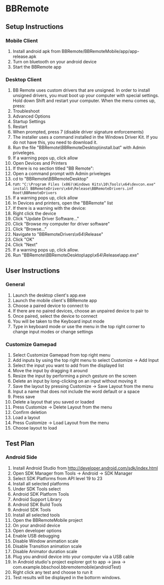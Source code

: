 # BBRemote

## Setup Instructions

### Mobile Client

1. Install android apk from BBRemote/BBRemoteMobile/app/app-release.apk
2. Turn on bluetooth on your android device
3. Start the BBRemote app

### Desktop Client

1. BB Remote uses custom drivers that are unsigned. In order to install unsigned drivers, you must boot up your computer with special settings. Hold down Shift and restart your computer. When the menu comes up, press:
  1. Troubleshoot
  2. Advanced Options
  3. Startup Settings
  4. Restart
2. When prompted, press 7 (disable driver signature enforcements)
3. The installer uses a command installed in the Windows Driver Kit. If you do not have this, you need to download it.
4. Run the file "BBRemote\BBRemoteDesktop\install.bat" with Admin priveleges.
5. If a warning pops up, click allow
6. Open Devices and Printers
7. If there is no section titled "BB Remote":
  1. Open a command prompt with Admin priveleges
  2. cd to "BBRemote\BBRemoteDesktop"
  3. run: 
``` "C:\Program Files (x86)\Windows Kits\10\Tools\x64\devcon.exe" install BBRemoteDrivers\x64\Release\BBRemoteDrivers.inf Root\BBRemoteDrivers ```
  4. If a warning pops up, click allow
8. In Devices and printers, open the "BBRemote" list
9. If there is a warning with the device:
  1. Right click the device
  2. Click "Update Driver Software..."
  3. Click "Browse my computer for driver software"
  4. Click "Browse..."
  5. Navigate to "BBRemoteDrivers\x64\Release"
  6. Click "OK"
  7. Click "Next"
  8. If a warning pops up, click allow.
10. Run "BBRemote\BBRemoteDesktop\app\x64\Release\app.exe"

## User Instructions

### General

1. Launch the desktop client's app.exe
2. Launch the mobile client's BBRemote app
3. Choose a paired device to connect to
  1. If there are no paired devices, choose an unpaired device to pair to
  2. Once paired, select the device to connect
4. You will be taken to the Keyboard input mode
5. Type in keyboard mode or use the menu in the top right corner to change input modes or change settings

### Customize Gamepad

1. Select Customize Gamepad from top right menu
2. Add inputs by using the top right menu to select Customize -> Add Input
3. Select the input you want to add from the displayed list
4. Move the input by dragging it around
5. Resize the input by performing a pinch gesture on the screen
6. Delete an input by long-clicking on an input without moving it
7. Save the layout by pressing Customize -> Save Layout from the menu
  1. Input a name that does not include the word default or a space
  2. Press save
8. Delete a layout that you saved or loaded 
  1. Press Customize -> Delete Layout from the menu
  2. Confirm deletion
9. Load a layout
  1. Press Customize -> Load Layout from the menu
  2. Choose layout to load

## Test Plan

### Android Side

1. Install Android Studio from http://developer.android.com/sdk/index.html
2. Open SDK Manager from Tools -> Android -> SDK Manager
3. Select SDK Platforms from API level 19 to 23
4. Install all selected platforms
5. Under SDK Tools select
  1. Android SDK Platform Tools
  2. Android Support Library
  3. Android SDK Build Tools
  4. Android SDK Tools
6. Install all selected tools
7. Open the BBRemoteMobile project
8. On your android device
  1. Open developer options
  2. Enable USB debugging
  3. Disable Window animation scale
  4. Disable Transition animation scale
  5. Disable Animator duration scale
9. Plug you android device into your computer via a USB cable
10. In Android studio's project explorer got to app -> java -> com.example.bbschool.bbremotemobile(androidTest)
11. Right click any test and choose to run it
12. Test results will be displayed in the bottorm windows.
